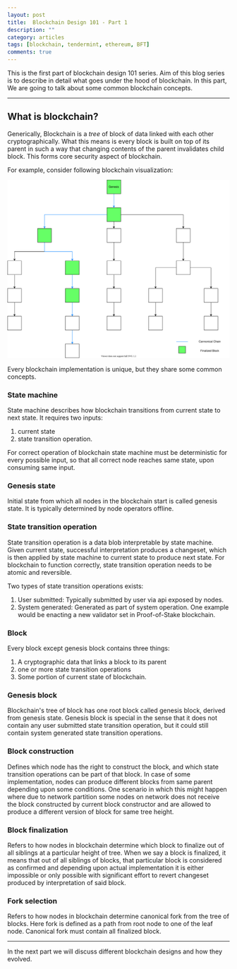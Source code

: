 ```yaml
---
layout: post
title:  Blockchain Design 101 - Part 1
description: ""
category: articles
tags: [blockchain, tendermint, ethereum, BFT]
comments: true
---
```


This is the first part of blockchain design 101 series. Aim of this blog series is to describe in detail what goes under the hood of blockchain. In this part, We are going to talk about some common blockchain concepts.

-------

## What is blockchain?
Generically, Blockchain is a *tree* of block of data linked with each other cryptographically. What this means is every block is built on top of its parent in such a way that changing contents of the parent invalidates child block. This forms core security aspect of blockchain.

For example, consider following blockchain visualization:

<img src="/public/assets/blockchain-example.svg" alt="Sample blockchain" style="width:800px;"/>

Every blockchain implementation is unique, but they share some common concepts.

### State machine
State machine describes how blockchain transitions from current state to next state. It requires two inputs:
1. current state 
2. state transition operation.

For correct operation of blockchain state machine must be deterministic for every possible input, so that all correct node reaches same state, upon consuming same input.

### Genesis state
Initial state from which all nodes in the blockchain start is called genesis state. It is typically determined by node operators offline.

### State transition operation
State transition operation is a data blob interpretable by state machine. Given current state, successful interpretation produces a changeset, which is then applied by state machine to current state to produce next state. For blockchain to function correctly, state transition operation needs to be atomic and reversible. 

Two types of state transition operations exists: 
1. User submitted: Typically submitted by user via api exposed by nodes.
2. System generated: Generated as part of system operation. One example would be enacting a new validator set in Proof-of-Stake blockchain.

### Block
Every block except genesis block contains three things: 
1. A cryptographic data that links a block to its parent 
2. one or more state transition operations 
3. Some portion of current state of blockchain.

### Genesis block
Blockchain's tree of block has one root block called genesis block, derived from genesis state. Genesis block is special in the sense that it does not contain any user submitted state transition operation, but it could still contain system generated state transition operations.

### Block construction
Defines which node has the right to construct the block, and which state transition operations can be part of that block. In case of some implementation, nodes can produce different blocks from same parent depending upon some conditions. One scenario in which this might happen where due to network partition some nodes on network does not receive the block constructed by current block constructor and are allowed to produce a different version of block for same tree height.

### Block finalization
Refers to how nodes in blockchain determine which block to finalize out of all siblings at a particular height of tree. When we say a block is finalized, it means that out of all siblings of blocks, that particular block is considered as confirmed and depending upon actual implementation it is either impossible or only possible with significant effort to revert changeset produced by interpretation of said block.

### Fork selection
Refers to how nodes in blockchain determine canonical fork from the tree of blocks. Here fork is defined as a path from root node to one of the leaf node. Canonical fork must contain all finalized block.

--------

In the next part we will discuss different blockchain designs and how they evolved.
